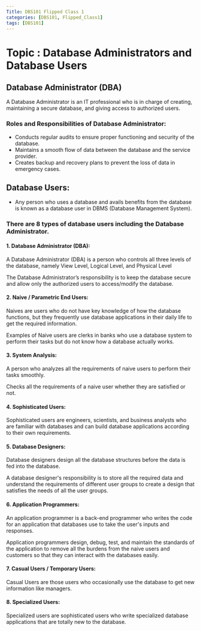 ```yaml
---
Title: DBS101 Flipped Class 1
categories: [DBS101, Flipped_Class1]
tags: [DBS101]
---
```


# Topic : Database Administrators and Database Users

## Database Administrator (DBA)

A Database Administrator is an IT professional who is in charge of creating, maintaining a secure database, and giving access to authorized users.


### Roles and Responsibilities of Database Administrator:
 - Conducts regular audits to ensure proper functioning and security of the database.
 - Maintains a smooth flow of data between the database and the service provider.
 - Creates backup and recovery plans to prevent the loss of data in emergency cases.

## Database Users:

- Any person who uses a database and avails benefits from the database is known as a database user in DBMS (Database Management System).

### There are 8 types of database users including the Database Administrator.

#### 1. Database Administrator (DBA):

A Database Administrator (DBA) is a person who controls all three levels of the database, namely View Level, Logical Level, and Physical Level

The Database Administrator’s responsibility is to keep the database secure and allow only the authorized users to access/modify the database.

#### 2. Naive / Parametric End Users:

Naives are users who do not have key knowledge of how the database functions, but they frequently use database applications in their daily life to get the required information.

Examples of Naive users are clerks in banks who use a database system to perform their tasks but do not know how a database actually works.

#### 3. System Analysis:

A person who analyzes all the requirements of naive users to perform their tasks smoothly.

Checks all the requirements of a naive user whether they are satisfied or not.

#### 4. Sophisticated Users:

Sophisticated users are engineers, scientists, and business analysts who are familiar with databases and can build database applications according to their own requirements.

#### 5. Database Designers:

Database designers design all the database structures before the data is fed into the database.

A database designer's responsibility is to store all the required data and understand the requirements of different user groups to create a design that satisfies the needs of all the user groups.

#### 6. Application Programmers:

An application programmer is a back-end programmer who writes the code for an application that databases use to take the user's inputs and responses.

Application programmers design, debug, test, and maintain the standards of the application to remove all the burdens from the naive users and customers so that they can interact with the databases easily.

#### 7. Casual Users / Temporary Users:

Casual Users are those users who occasionally use the database to get new information like managers.

#### 8. Specialized Users:

Specialized users are sophisticated users who write specialized database applications that are totally new to the database.